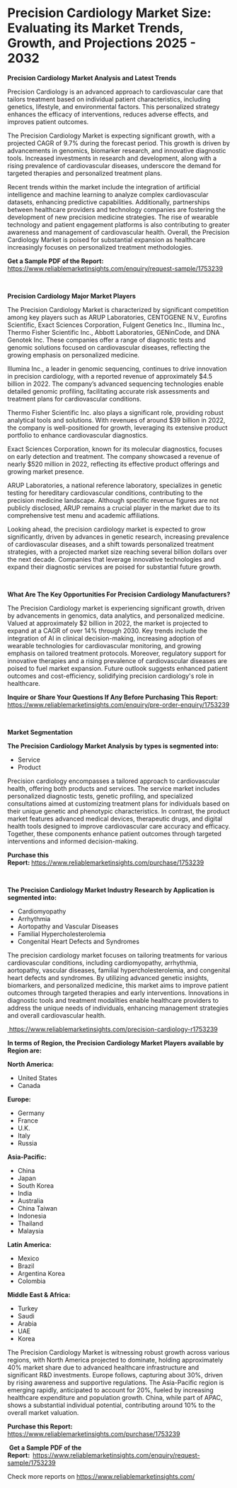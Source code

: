 <p><h1>Precision Cardiology Market Size: Evaluating its Market Trends, Growth, and Projections 2025 - 2032</h1></p><p><strong>Precision Cardiology Market Analysis and Latest Trends</strong></p>
<p><p>Precision Cardiology is an advanced approach to cardiovascular care that tailors treatment based on individual patient characteristics, including genetics, lifestyle, and environmental factors. This personalized strategy enhances the efficacy of interventions, reduces adverse effects, and improves patient outcomes. </p><p>The Precision Cardiology Market is expecting significant growth, with a projected CAGR of 9.7% during the forecast period. This growth is driven by advancements in genomics, biomarker research, and innovative diagnostic tools. Increased investments in research and development, along with a rising prevalence of cardiovascular diseases, underscore the demand for targeted therapies and personalized treatment plans. </p><p>Recent trends within the market include the integration of artificial intelligence and machine learning to analyze complex cardiovascular datasets, enhancing predictive capabilities. Additionally, partnerships between healthcare providers and technology companies are fostering the development of new precision medicine strategies. The rise of wearable technology and patient engagement platforms is also contributing to greater awareness and management of cardiovascular health. Overall, the Precision Cardiology Market is poised for substantial expansion as healthcare increasingly focuses on personalized treatment methodologies.</p></p>
<p><strong>Get a Sample PDF of the Report:&nbsp;</strong> <a href="https://www.reliablemarketinsights.com/enquiry/request-sample/1753239?utm_campaign=2182&utm_medium=2&utm_source=Github&utm_content=ia&utm_term=09032025&utm_id=precision-cardiology">https://www.reliablemarketinsights.com/enquiry/request-sample/1753239</a></p>
<p>&nbsp;</p>
<p><strong>Precision Cardiology Major Market Players</strong></p>
<p><p>The Precision Cardiology Market is characterized by significant competition among key players such as ARUP Laboratories, CENTOGENE N.V., Eurofins Scientific, Exact Sciences Corporation, Fulgent Genetics Inc., Illumina Inc., Thermo Fisher Scientific Inc., Abbott Laboratories, GENinCode, and DNA Genotek Inc. These companies offer a range of diagnostic tests and genomic solutions focused on cardiovascular diseases, reflecting the growing emphasis on personalized medicine.</p><p>Illumina Inc., a leader in genomic sequencing, continues to drive innovation in precision cardiology, with a reported revenue of approximately $4.5 billion in 2022. The company’s advanced sequencing technologies enable detailed genomic profiling, facilitating accurate risk assessments and treatment plans for cardiovascular conditions. </p><p>Thermo Fisher Scientific Inc. also plays a significant role, providing robust analytical tools and solutions. With revenues of around $39 billion in 2022, the company is well-positioned for growth, leveraging its extensive product portfolio to enhance cardiovascular diagnostics.</p><p>Exact Sciences Corporation, known for its molecular diagnostics, focuses on early detection and treatment. The company showcased a revenue of nearly $520 million in 2022, reflecting its effective product offerings and growing market presence. </p><p>ARUP Laboratories, a national reference laboratory, specializes in genetic testing for hereditary cardiovascular conditions, contributing to the precision medicine landscape. Although specific revenue figures are not publicly disclosed, ARUP remains a crucial player in the market due to its comprehensive test menu and academic affiliations.</p><p>Looking ahead, the precision cardiology market is expected to grow significantly, driven by advances in genetic research, increasing prevalence of cardiovascular diseases, and a shift towards personalized treatment strategies, with a projected market size reaching several billion dollars over the next decade. Companies that leverage innovative technologies and expand their diagnostic services are poised for substantial future growth.</p></p>
<p>&nbsp;</p>
<p><strong>What Are The Key Opportunities For Precision Cardiology Manufacturers?</strong></p>
<p><p>The Precision Cardiology market is experiencing significant growth, driven by advancements in genomics, data analytics, and personalized medicine. Valued at approximately $2 billion in 2022, the market is projected to expand at a CAGR of over 14% through 2030. Key trends include the integration of AI in clinical decision-making, increasing adoption of wearable technologies for cardiovascular monitoring, and growing emphasis on tailored treatment protocols. Moreover, regulatory support for innovative therapies and a rising prevalence of cardiovascular diseases are poised to fuel market expansion. Future outlook suggests enhanced patient outcomes and cost-efficiency, solidifying precision cardiology's role in healthcare.</p></p>
<p><strong>Inquire or Share Your Questions If Any Before Purchasing This Report:</strong> <a href="https://www.reliablemarketinsights.com/enquiry/pre-order-enquiry/1753239?utm_campaign=2182&utm_medium=2&utm_source=Github&utm_content=ia&utm_term=09032025&utm_id=precision-cardiology">https://www.reliablemarketinsights.com/enquiry/pre-order-enquiry/1753239</a></p>
<p>&nbsp;</p>
<p><strong>Market Segmentation</strong></p>
<p><strong>The Precision Cardiology Market Analysis by types is segmented into:</strong></p>
<p><ul><li>Service</li><li>Product</li></ul></p>
<p><p>Precision cardiology encompasses a tailored approach to cardiovascular health, offering both products and services. The service market includes personalized diagnostic tests, genetic profiling, and specialized consultations aimed at customizing treatment plans for individuals based on their unique genetic and phenotypic characteristics. In contrast, the product market features advanced medical devices, therapeutic drugs, and digital health tools designed to improve cardiovascular care accuracy and efficacy. Together, these components enhance patient outcomes through targeted interventions and informed decision-making.</p></p>
<p><strong>Purchase this Report:&nbsp;</strong><a href="https://www.reliablemarketinsights.com/purchase/1753239?utm_campaign=2182&utm_medium=2&utm_source=Github&utm_content=ia&utm_term=09032025&utm_id=precision-cardiology">https://www.reliablemarketinsights.com/purchase/1753239</a></p>
<p>&nbsp;</p>
<p><strong>The Precision Cardiology Market Industry Research by Application is segmented into:</strong></p>
<p><ul><li>Cardiomyopathy</li><li>Arrhythmia</li><li>Aortopathy and Vascular Diseases</li><li>Familial Hypercholesterolemia</li><li>Congenital Heart Defects and Syndromes</li></ul></p>
<p><p>The precision cardiology market focuses on tailoring treatments for various cardiovascular conditions, including cardiomyopathy, arrhythmia, aortopathy, vascular diseases, familial hypercholesterolemia, and congenital heart defects and syndromes. By utilizing advanced genetic insights, biomarkers, and personalized medicine, this market aims to improve patient outcomes through targeted therapies and early interventions. Innovations in diagnostic tools and treatment modalities enable healthcare providers to address the unique needs of individuals, enhancing management strategies and overall cardiovascular health.</p></p>
<p><a href="https://www.reliablemarketinsights.com/precision-cardiology-r1753239?utm_campaign=2182&utm_medium=2&utm_source=Github&utm_content=ia&utm_term=09032025&utm_id=precision-cardiology">&nbsp;https://www.reliablemarketinsights.com/precision-cardiology-r1753239</a></p>
<p><strong>In terms of Region, the Precision Cardiology Market Players available by Region are:</strong></p>
<p>
    <p> <strong> North America: </strong>
        <ul>
            <li>United States</li>
            <li>Canada</li>
        </ul>
        </p> 
    <p> <strong> Europe: </strong>
        <ul>
            <li>Germany</li>
            <li>France</li>
            <li>U.K.</li>
            <li>Italy</li>
            <li>Russia</li>
        </ul>
        </p> 
    <p> <strong> Asia-Pacific: </strong>
        <ul>
            <li>China</li>
            <li>Japan</li>
            <li>South Korea</li>
            <li>India</li>
            <li>Australia</li>
            <li>China Taiwan</li>
            <li>Indonesia</li>
            <li>Thailand</li>
            <li>Malaysia</li>
        </ul>
        </p> 
    <p> <strong> Latin America: </strong>
        <ul>
            <li>Mexico</li>
            <li>Brazil</li>
            <li>Argentina Korea</li>
            <li>Colombia</li>
        </ul>
        </p> 
    <p> <strong> Middle East & Africa: </strong>
        <ul>
            <li>Turkey</li>
            <li>Saudi</li>
            <li>Arabia</li>
            <li>UAE</li>
            <li>Korea</li>
        </ul>
    </p>
    </p>
<p><p>The Precision Cardiology Market is witnessing robust growth across various regions, with North America projected to dominate, holding approximately 40% market share due to advanced healthcare infrastructure and significant R&D investments. Europe follows, capturing about 30%, driven by rising awareness and supportive regulations. The Asia-Pacific region is emerging rapidly, anticipated to account for 20%, fueled by increasing healthcare expenditure and population growth. China, while part of APAC, shows a substantial individual potential, contributing around 10% to the overall market valuation.</p></p>
<p><strong>Purchase this Report: </strong><a href="https://www.reliablemarketinsights.com/purchase/1753239?utm_campaign=2182&utm_medium=2&utm_source=Github&utm_content=ia&utm_term=09032025&utm_id=precision-cardiology">https://www.reliablemarketinsights.com/purchase/1753239</a></p>
<p>&nbsp;<strong>Get a Sample PDF of the Report:&nbsp;&nbsp;</strong><a href="https://www.reliablemarketinsights.com/enquiry/request-sample/1753239?utm_campaign=2182&utm_medium=2&utm_source=Github&utm_content=ia&utm_term=09032025&utm_id=precision-cardiology">https://www.reliablemarketinsights.com/enquiry/request-sample/1753239</a></p>
<p><strong></strong></p>
<p>Check more reports on <a href="https://www.reliablemarketinsights.com/?utm_campaign=2182&utm_medium=2&utm_source=Github&utm_content=ia&utm_term=09032025&utm_id=precision-cardiology">https://www.reliablemarketinsights.com/</a></p>